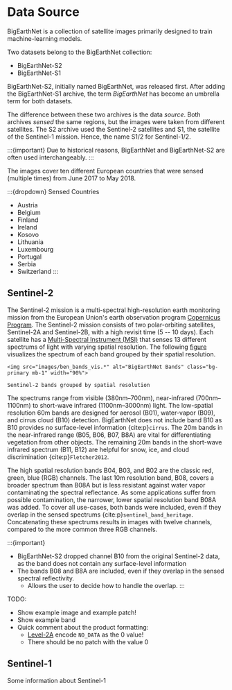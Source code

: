# Data Source

BigEarthNet is a collection of satellite images primarily designed to train machine-learning models.

Two datasets belong to the BigEarthNet collection:
- BigEarthNet-S2
- BigEarthNet-S1

BigEarthNet-S2, initially named BigEarthNet, was released first.
After adding the BigEarthNet-S1 archive, the term _BigEarthNet_ has become an umbrella term for both datasets.

The difference between these two archives is the data _source_.
Both archives _sensed_ the same regions, but the images were taken from different satellites.
The S2 archive used the Sentinel-2 satellites and S1, the satellite of the Sentinel-1 mission. Hence, the name S1/2 for Sentinel-1/2.

:::{important}
Due to historical reasons, BigEarthNet and BigEarthNet-S2 are often used interchangeably.
:::

The images cover ten different European countries that were sensed (multiple times) from June 2017 to May 2018.

:::{dropdown} Sensed Countries
- Austria
- Belgium
- Finland
- Ireland
- Kosovo
- Lithuania
- Luxembourg
- Portugal
- Serbia
- Switzerland
:::

## Sentinel-2
The Sentinel-2 mission is a multi-spectral high-resolution earth monitoring mission from the European Union's earth observation program [Copernicus Program](https://www.copernicus.eu/en).
The Sentinel-2 mission consists of two polar-orbiting satellites, Sentinel-2A and Sentinel-2B, with a high revisit time (5 -- 10 days).
Each satellite has a [Multi-Spectral Instrument (MSI)](https://sentinel.esa.int/web/sentinel/missions/sentinel-2/instrument-payload) that senses 13 different spectrums of light with varying spatial resolution.
The following [figure](sentinel2-bands) visualizes the spectrum of each band grouped by their spatial resolution.

```{figure-md} sentinel2-bands
<img src="images/ben_bands_vis.*" alt="BigEarthNet Bands" class="bg-primary mb-1" width="90%">

Sentinel-2 bands grouped by spatial resolution
```

The spectrums range from visible (380nm–700nm), near-infrared (700nm–1100nm) to short-wave infrared (1100nm–3000nm) light.
The low-spatial resolution 60m bands are designed for aerosol (B01), water-vapor (B09), and cirrus cloud (B10) detection.
BigEarthNet does not include band B10 as B10 provides no surface-level information {cite:p}`cirrus`.
The 20m bands in the near-infrared range (B05, B06, B07, B8A) are vital for differentiating vegetation from other objects.
The remaining 20m bands in the short-wave infrared spectrum (B11, B12) are helpful for snow, ice, and cloud discrimination {cite:p}`Fletcher2012`.

The high spatial resolution bands B04, B03, and B02 are the classic red, green, blue (RGB) channels.
The last 10m resolution band, B08, covers a broader spectrum than B08A but is less resistant against water vapor contaminating the spectral reflectance.
As some applications suffer from possible contamination, the narrower, lower spatial resolution band B08A was added.
To cover all use-cases, both bands were included, even if they overlap in the sensed spectrums {cite:p}`sentinel_band_heritage`.
Concatenating these spectrums results in images with twelve channels, compared to the more common three RGB channels.

:::{important}
- BigEarthNet-S2 dropped channel B10 from the original Sentinel-2 data, as the band does not contain any surface-level information
- The bands B08 and B8A are included, even if they overlap in the sensed spectral reflectivity.
  - Allows the user to decide how to handle the overlap.
:::

TODO:
- Show example image and example patch!
- Show example band
- Quick comment about the product formatting:
  - [Level-2A](https://sentinels.copernicus.eu/web/sentinel/technical-guides/sentinel-2-msi/level-2a/product-formatting) encode `NO_DATA` as the 0 value!
  - There should be no patch with the value 0

## Sentinel-1
Some information about Sentinel-1
